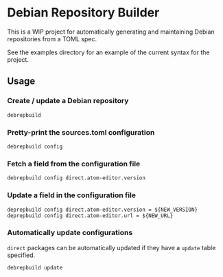 # Debian Repository Builder

This is a WIP project for automatically generating and maintaining Debian repositories from a TOML spec.

See the examples directory for an example of the current syntax for the project.

## Usage

### Create / update a Debian repository
```
debrepbuild
```

### Pretty-print the sources.toml configuration
```
debrepbuild config
```

### Fetch a field from the configuration file
```
debrepbuild config direct.atom-editor.version
```

### Update a field in the configuration file
```
deprepbuild config direct.atom-editor.version = ${NEW_VERSION}
deprepbuild config direct.atom-editor.url = ${NEW_URL}
```

### Automatically update configurations

`direct` packages can be automatically updated if they have a `update`
table specified.

```
debrepbuild update
```
